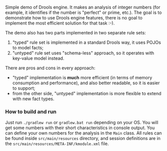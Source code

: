 Simple demo of Drools engine. It makes an analysis of integer numbers (for example, it identifies if the number is "perfect" or prime, etc.).
The goal is to demonstrate how to use Drools engine features, there is no goal to implement the most efficient solution for that task :-).

The demo also has two parts implemented in two separate rule sets:
1. "typed" rule set is implemented in a standard Drools way, it uses POJOs to model facts;
2. "untyped" rule set uses "schema-less" approach, so it operates with key-value model instead.

There are pros and cons in every approach:
- "typed" implementation is **much** more efficient (in terms of memory consumption and performance), and also better readable, so it is easier to support;
- from the other side, "untyped" implementation is more flexible to extend with new fact types.

### How to build and run
Just run `./gradlew run` or `gradlew.bat run` depending on your OS. You will get some numbers with their short characteristics in console output.
You can define your own numbers for the analysis in the `Main` class. All rules can be found inside `src/main/resources` directory, and session definitions are in the `src/main/resources/META-INF/kmodule.xml` file.
